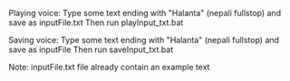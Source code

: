 Playing voice:
Type some text ending with  "Halanta" (nepali fullstop) and save as inputFile.txt 
Then run playInput_txt.bat


Saving voice:
Type some text ending with  "Halanta" (nepali fullstop) and save as inputFile
Then run saveInput_txt.bat

Note: inputFile.txt file already contain an example text